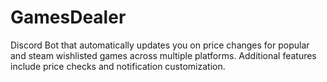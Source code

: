 # GamesDealer
Discord Bot that automatically updates you on price changes for popular and steam wishlisted games across multiple platforms. Additional features include price checks and notification customization.
